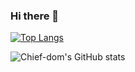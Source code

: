 ### Hi there 👋

[![Top Langs](https://github-readme-stats.vercel.app/api/top-langs/?username=Chief-dom&langs_count=8)](https://github.com/Chief-dom/github-readme-stats)

![Chief-dom's GitHub stats](https://github-readme-stats.vercel.app/api?username=Chief-dom&show_icons=true&theme=radical)
<!--
**Chief-dom/Chief-dom** is a ✨ _special_ ✨ repository because its `README.md` (this file) appears on your GitHub profile.

![Chief-dom](https://img.shields.io/badge/<WORD_ON_LEFT>-<WORD_ON_RIGHT>-informational?style=flat&logo=<LOGO_NAME>&logoColor=white&color=2bbc8a)

Here are some ideas to get you started:

- 🔭 I’m currently working on ...
- 🌱 I’m currently learning ...
- 👯 I’m looking to collaborate on ...
- 🤔 I’m looking for help with ...
- 💬 Ask me about ...
- 📫 How to reach me: ...
- 😄 Pronouns: ...
- ⚡ Fun fact: ...
-->
